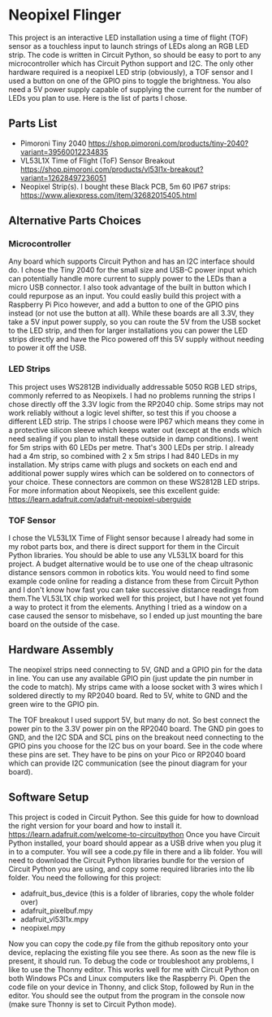 # Neopixel Flinger #
This project is an interactive LED installation using a time of flight (TOF) sensor as a touchless input to launch strings of LEDs along an RGB LED strip. 
The code is written in Circuit Python, so should be easy to port to any microcontroller which has Circuit Python support and I2C. The only other hardware required 
is a neopixel LED strip (obviously), a TOF sensor and I used a button on one of the GPIO pins to toggle the brightness. You also need a 5V power supply capable of 
supplying the current for the number of LEDs you plan to use. Here is the list of parts I chose.

## Parts List ##
- Pimoroni Tiny 2040 https://shop.pimoroni.com/products/tiny-2040?variant=39560012234835
- VL53L1X Time of Flight (ToF) Sensor Breakout https://shop.pimoroni.com/products/vl53l1x-breakout?variant=12628497236051
- Neopixel Strip(s). I bought these Black PCB, 5m 60 IP67 strips: https://www.aliexpress.com/item/32682015405.html

## Alternative Parts Choices ##
### Microcontroller ###
Any board which supports Circuit Python and has an I2C interface should do. I chose the Tiny 2040 for the small size and USB-C power input which can potentially 
handle more current to supply power to the LEDs than a micro USB connector. I also took advantage of the built in button which I could repurpose as an input. 
You could easliy build this project with a Raspberry Pi Pico however, and add a button to one of the GPIO pins instead (or not use the button at all). While these 
boards are all 3.3V, they take a 5V input power supply, so you can route the 5V from the USB socket to the LED strip, and then for larger installations you can 
power the LED strips directly and have the Pico powered off this 5V supply without needing to power it off the USB.

### LED Strips ###
This project uses WS2812B individually addressable 5050 RGB LED strips, commonly referred to as Neopixels. I had no problems running the strips I chose directly off 
the 3.3V logic from the RP2040 chip. Some strips may not work reliably without a logic level shifter, so test this if you choose a different LED strip. The strips I 
choose were IP67 which means they come in a protective silicon sleeve which keeps water out (except at the ends which need sealing if you plan to install these 
outside in damp conditions). I went for 5m strips with 60 LEDs per metre. That's 300 LEDs per strip. I already had a 4m strip, so combined with 2 x 5m strips I had 
840 LEDs in my installation. My strips came with plugs and sockets on each end and additional power supply wires which can be soldered on to connectors of your 
choice. These connectors are common on these WS2812B LED strips. For more information about Neopixels, see this excellent guide: 
https://learn.adafruit.com/adafruit-neopixel-uberguide

### TOF Sensor ###
I chose the VL53L1X Time of Flight sensor because I already had some in my robot parts box, and there is direct support for them in the Circuit Python libraries. 
You should be able to use any VL53L1X board for this project. A budget alternative would be to use one of the cheap ultrasonic distance sensors common in robotics 
kits. You would need to find some example code online for reading a distance from these from Circuit Python and I don't know how fast you can take successive 
distance readings from them.The VL53L1X chip worked well for this project, but I have not yet found a way to protect it from the elements. Anything I tried as a 
window on a case caused the sensor to misbehave, so I ended up just mounting the bare board on the outside of the case.

## Hardware Assembly ##
The neopixel strips need connecting to 5V, GND and a GPIO pin for the data in line. You can use any available GPIO pin (just update the pin number in the code to 
match). My strips came with a loose socket with 3 wires which I soldered directly to my RP2040 board. Red to 5V, white to GND and the green wire to the GPIO pin.

The TOF breakout I used support 5V, but many do not. So best connect the power pin to the 3.3V power pin on the RP2040 board. The GND pin goes to GND, and the I2C 
SDA and SCL pins on the breakout need connecting to the GPIO pins you choose for the I2C bus on your board. See in the code where these pins are set. They have to 
be pins on your Pico or RP2040 board which can provide I2C communication (see the pinout diagram for your board).

## Software Setup ##
This project is coded in Circuit Python. See this guide for how to download the right version for your board and how to install it. 
https://learn.adafruit.com/welcome-to-circuitpython
Once you have Circuit Python installed, your board should appear as a USB drive when you plug it in to a computer. You will see a code.py file in there and a 
lib folder. You will need to download the Circuit Python libraries bundle for the version of Circuit Python you are using, and copy some required libraries into 
the lib folder. You need the following for this project:
- adafruit_bus_device (this is a folder of libraries, copy the whole folder over)
- adafruit_pixelbuf.mpy
- adafruit_vl53l1x.mpy
- neopixel.mpy

Now you can copy the code.py file from the github repository onto your device, replacing the existing file you see there. As soon as the new file is present, it 
should run. To debug the code or troubleshoot any problems, I like to use the Thonny editor. This works well for me with Circuit Python on both Windows PCs and Linux 
computers like the Raspberry Pi. Open the code file on your device in Thonny, and click Stop, followed by Run in the editor. You should see the output from the
program in the console now (make sure Thonny is set to Circuit Python mode).
